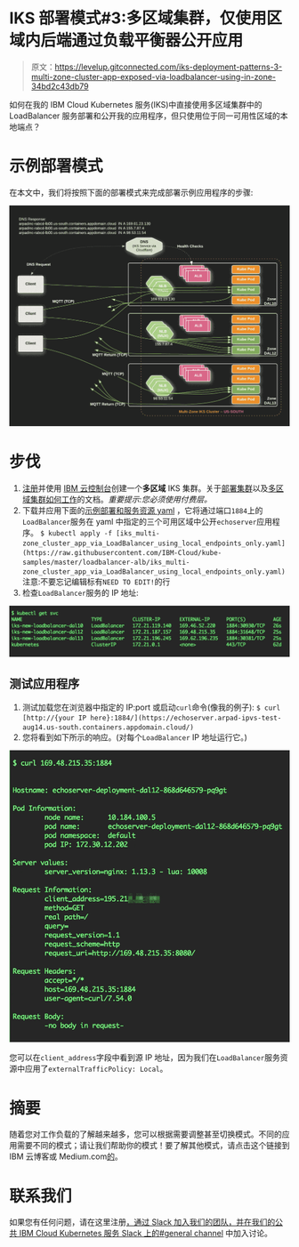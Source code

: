 # IKS 部署模式#3:多区域集群，仅使用区域内后端通过负载平衡器公开应用

> 原文：<https://levelup.gitconnected.com/iks-deployment-patterns-3-multi-zone-cluster-app-exposed-via-loadbalancer-using-in-zone-34bd2c43db79>

如何在我的 IBM Cloud Kubernetes 服务(IKS)中直接使用多区域集群中的 LoadBalancer 服务部署和公开我的应用程序，但只使用位于同一可用性区域的本地端点？

# 示例部署模式

在本文中，我们将按照下面的部署模式来完成部署示例应用程序的步骤:

![](img/10a0d63d334e55cddb053698f31ff107.png)

# 步伐

1.  [注册](https://console.bluemix.net/registration/premium?)并使用 [IBM 云控制台](https://console.bluemix.net/)创建一个**多区域** IKS 集群。关于[部署集群](https://console.bluemix.net/docs/containers/cs_clusters.html#clusters)以及[多区域集群如何工作](https://console.bluemix.net/docs/containers/cs_clusters_planning.html#multizone)的文档。*重要提示:您必须使用付费层。*
2.  下载并应用下面的[示例部署和服务资源 yaml](https://github.com/IBM-Cloud/kube-samples/blob/master/loadbalancer-alb/iks_multi-zone_cluster_app_via_LoadBalancer_using_local_endpoints_only.yaml) ，它将通过端口`1884`上的`LoadBalancer`服务在 yaml 中指定的三个可用区域中公开`echoserver`应用程序。
    `$ kubectl apply -f [iks_multi-zone_cluster_app_via_LoadBalancer_using_local_endpoints_only.yaml](https://raw.githubusercontent.com/IBM-Cloud/kube-samples/master/loadbalancer-alb/iks_multi-zone_cluster_app_via_LoadBalancer_using_local_endpoints_only.yaml)`注意:不要忘记编辑标有`NEED TO EDIT!`的行
3.  检查`LoadBalancer`服务的 IP 地址:

![](img/cc45b9f1bd57d072d979e819bd919cfe.png)

## 测试应用程序

1.  测试加载您在浏览器中指定的 IP:port 或启动`curl`命令(像我的例子):
    `$ curl [http://{your IP here}:1884/](https://echoserver.arpad-ipvs-test-aug14.us-south.containers.appdomain.cloud/)`
2.  您将看到如下所示的响应。(对每个`LoadBalancer` IP 地址运行它。)

![](img/7cbced88d5b523825d25905c5ef62b91.png)

您可以在`client_address`字段中看到源 IP 地址，因为我们在`LoadBalancer`服务资源中应用了`externalTrafficPolicy: Local`。

# 摘要

随着您对工作负载的了解越来越多，您可以根据需要调整甚至切换模式。不同的应用需要不同的模式；请让我们帮助你的模式！要了解其他模式，请点击这个链接到 IBM 云博客或 Medium.com[的](https://medium.com/@ArpadKun/ibm-cloud-kubernetes-service-deployment-patterns-for-maximizing-throughput-and-availability-88a23a99437f)。

# 联系我们

如果您有任何问题，请在这里注册[，通过 Slack 加入我们的团队，并在我们的公共 IBM Cloud Kubernetes 服务 Slack 上的#general channel](https://bxcs-slack-invite.mybluemix.net/) 中加入讨论。